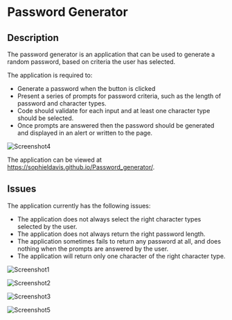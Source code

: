 # Password Generator

## Description

The password generator is an application that can be used to generate a random password, based on criteria the user has selected. 

The application is required to:
* Generate a password when the button is clicked
* Present a series of prompts for password criteria, such as the length of password and character types.
* Code should validate for each input and at least one character type should be selected.
* Once prompts are answered then the password should be generated and displayed in an alert or written to the page.

![Screenshot4](https://user-images.githubusercontent.com/117310251/211860344-18cf9a43-7cd6-408a-8a1d-f68831192620.png)

The application can be viewed at https://sophieldavis.github.io/Password_generator/.

## Issues

The application currently has the following issues:
* The application does not always select the right character types selected by the user.
* The application does not always return the right password length.
* The application sometimes fails to return any password at all, and does nothing when the prompts are answered by the user.
* The application will return only one character of the right character type. 


![Screenshot1](https://user-images.githubusercontent.com/117310251/211861662-554546ef-3579-4d97-a44d-0144a0c18481.png)

![Screenshot2](https://user-images.githubusercontent.com/117310251/211861668-d10bcec5-4478-434d-abf8-97fa03f4490d.png)

![Screenshot3](https://user-images.githubusercontent.com/117310251/211861670-7a69fdd5-f39d-4d1d-b47c-846d35b12d0b.png)

![Screenshot5](https://user-images.githubusercontent.com/117310251/212100940-8c2c8b66-9570-4bb1-837e-85f5cf6b718e.png)
